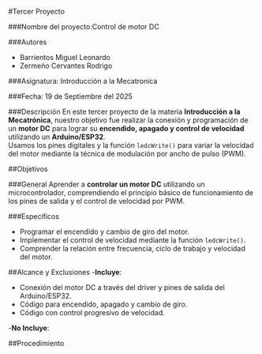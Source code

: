 #Tercer Proyecto

###Nombre del proyecto:Control de motor DC 

###Autores
- Barrientos Miguel Leonardo
- Zermeño Cervantes Rodrigo

###Asignatura: Introducción a la Mecatronica

###Fecha: 19 de Septiembre del 2025

###Descripción
En este tercer proyecto de la materia **Introducción a la Mecatrónica**, nuestro objetivo fue realizar la conexión y programación de un **motor DC** para lograr su **encendido, apagado y control de velocidad** utilizando un **Arduino/ESP32**.  
Usamos los pines digitales y la función `ledcWrite()` para variar la velocidad del motor mediante la técnica de modulación por ancho de pulso (PWM).


                         
##Objetivos

###General
Aprender a **controlar un motor DC** utilizando un microcontrolador, comprendiendo el principio básico de funcionamiento de los pines de salida y el control de velocidad por PWM.

###Especificos
- Programar el encendido y cambio de giro del motor.  
- Implementar el control de velocidad mediante la función `ledcWrite()`.  
- Comprender la relación entre frecuencia, ciclo de trabajo y velocidad del motor.

##Alcance y Exclusiones
 -**Incluye**:
- Conexión del motor DC a través del driver y pines de salida del Arduino/ESP32.  
- Código para encendido, apagado y cambio de giro.  
- Código con control progresivo de velocidad.  

 -**No Incluye**: 

##Procedimiento

